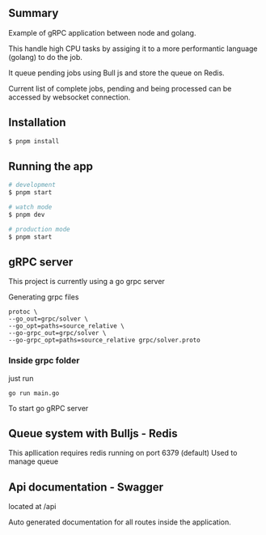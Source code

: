 ## Summary

Example of gRPC application between node and golang.

This handle high CPU tasks by assiging it to a more performantic language (golang) to do the job.

It queue pending jobs using Bull js and store the queue on Redis.

Current list of complete jobs, pending and being processed can be accessed by websocket connection.

## Installation

```bash
$ pnpm install
```

## Running the app

```bash
# development
$ pnpm start

# watch mode
$ pnpm dev

# production mode
$ pnpm start
```

## gRPC server

This project is currently using a go grpc server

Generating grpc files

```
protoc \
--go_out=grpc/solver \
--go_opt=paths=source_relative \
--go-grpc_out=grpc/solver \
--go-grpc_opt=paths=source_relative grpc/solver.proto
```

### Inside grpc folder

just run

```
go run main.go
```

To start go gRPC server

## Queue system with Bulljs - Redis

This apllication requires redis running on port 6379 (default)
Used to manage queue

## Api documentation - Swagger

located at /api

Auto generated documentation for all routes inside the application.
